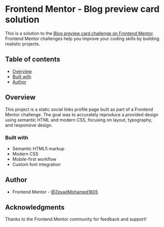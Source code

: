 # Frontend Mentor - Blog preview card solution

This is a solution to the [Blog preview card challenge on Frontend Mentor](https://www.frontendmentor.io/challenges/blog-preview-card-ckPaj01IcS). Frontend Mentor challenges help you improve your coding skills by building realistic projects.

## Table of contents

-   [Overview](#overview)
-   [Built with](#built-with)
-   [Author](#author)

## Overview

This project is a static social links profile page built as part of a Frontend Mentor challenge. The goal was to accurately reproduce a provided design using semantic HTML and modern CSS, focusing on layout, typography, and responsive design.

### Built with

-   Semantic HTML5 markup
-   Modern CSS
-   Mobile-first workflow
-   Custom font integration

## Author

-   Frontend Mentor - [@ZeyadMohamed1805](https://www.frontendmentor.io/profile/ZeyadMohamed1805)

## Acknowledgments

Thanks to the Frontend Mentor community for feedback and support!
